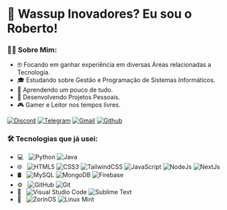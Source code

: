# 👋 Wassup Inovadores? Eu sou o Roberto!

### 👨‍💻 Sobre Mim:
- 🤓 Focando em ganhar experiência em diversas Áreas relacionadas a Tecnologia.
- 🎓 Estudando sobre Gestão e Programação de Sistemas Informáticos.
- 🌱 Aprendendo um pouco de tudo.
- 💼 Desenvolvendo Projetos Pessoais.
- 🎮 Gamer e Leitor nos tempos livres.


[![Discord](https://img.shields.io/badge/-DISCORD-5865F2?style=for-the-badge&logo=discord&logoColor=white)](https://discord.com/users/381780035784409088)
[![Telegram](https://img.shields.io/badge/-TELEGRAM-2CA5E0?style=for-the-badge&logo=telegram&logoColor=white)](https://t.me/robertoovalente)
[![Gmail](https://img.shields.io/badge/-GMAIL-D14836?style=for-the-badge&logo=gmail&logoColor=white)](mailto:robertovalentecontato@gmail.com)
[![Github](https://img.shields.io/badge/-GITHUB-000000?style=for-the-badge&logo=github&logoColor=white)](https://github.com/RobertoValente)
<!-- [![LinkedIn](https://img.shields.io/badge/-LINKEDIN-0077B5?style=for-the-badge&logo=linkedin&logoColor=white)](https://www.linkedin.com/in/user/)
[![site.com](https://img.shields.io/badge/-SITE.COM-000000?style=for-the-badge&logo=react&logoColor=white)](https://www.site.com/) -->

### 🛠 Tecnologias que já usei:
- 💻 &nbsp;
  ![Python](https://img.shields.io/badge/-Python-333333?style=flat&logo=python)
  ![Java](https://img.shields.io/badge/-Java-333333?style=flat&logo=java&logoColor=007396)
- 🌐 &nbsp;
  ![HTML5](https://img.shields.io/badge/-HTML5-333333?style=flat&logo=HTML5)
  ![CSS3](https://img.shields.io/badge/-CSS3-333333?style=flat&logo=CSS3&logoColor=1572B6)
  ![TailwindCSS](https://img.shields.io/badge/-TailwindCSS-333333?style=flat&logo=tailwindcss&logoColor=563D7C)
  ![JavaScript](https://img.shields.io/badge/-JavaScript-333333?style=flat&logo=javascript)
  ![NodeJs](https://img.shields.io/badge/-NodeJs-333333?style=flat&logo=node.js)
  ![NextJs](https://img.shields.io/badge/-NextJs-333333?style=flat&logo=next.Js)
- 🛢 &nbsp;
  ![MySQL](https://img.shields.io/badge/-MySQL-333333?style=flat&logo=mysql)
  ![MongoDB](https://img.shields.io/badge/-MongoDB-333333?style=flat&logo=mongodb)
  ![Firebase](https://img.shields.io/badge/-Firebase-333333?style=flat&logo=firebase)
- ⚙️ &nbsp;
  ![GitHub](https://img.shields.io/badge/-GitHub-333333?style=flat&logo=github)
  ![Git](https://img.shields.io/badge/-Git-333333?style=flat&logo=git)
- 🔧 &nbsp;
  ![Visual Studio Code](https://img.shields.io/badge/-Visual%20Studio%20Code-333333?style=flat&logo=visual-studio-code&logoColor=007ACC)
  ![Sublime Text](https://img.shields.io/badge/-SublimeText-333333?style=flat&logo=sublimetext&logoColor=007ACC)
- 🐧 &nbsp;
  ![ZorinOS](https://img.shields.io/badge/-ZorinOS-333333?style=flat&logo=zorin&logoColor=007ACC)
  ![Linux Mint](https://img.shields.io/badge/-LinuxMint-333333?style=flat&logo=linuxmint&logoColor=007ACC)
  
<!-- ### Empresas/Projetos que me Interesso: -->
